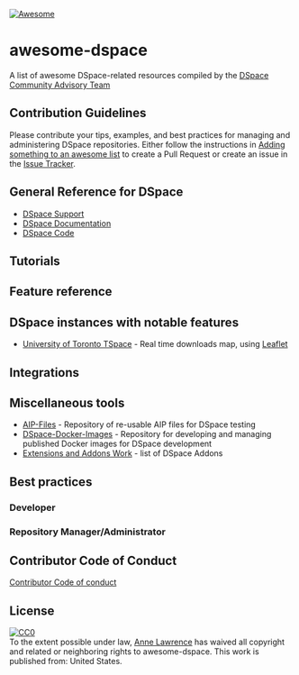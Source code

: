 [![Awesome](https://awesome.re/badge.svg)](https://awesome.re)
# awesome-dspace
A list of awesome DSpace-related resources compiled by the [DSpace Community Advisory Team](https://wiki.duraspace.org/display/cmtygp/DSpace+Community+Advisory+Team)

## Contribution Guidelines

Please contribute your tips, examples, and best practices for managing and administering DSpace repositories. Either follow the instructions in [Adding something to an awesome list](https://github.com/sindresorhus/awesome/blob/master/contributing.md#adding-something-to-an-awesome-list) to create a Pull Request or create an issue in the [Issue Tracker](https://github.com/DSpace-Labs/awesome-dspace/issues).

## General Reference for DSpace

- [DSpace Support](https://wiki.duraspace.org/display/DSPACE/Support)
- [DSpace Documentation](https://wiki.duraspace.org/display/DSDOC6x/DSpace+6.x+Documentation)
- [DSpace Code](https://github.com/DSpace/DSpace)

## Tutorials
## Feature reference
## DSpace instances with notable features
- [University of Toronto TSpace](https://tspace.library.utoronto.ca/) - Real time downloads map, using [Leaflet](https://leafletjs.com/)
## Integrations
## Miscellaneous tools
- [AIP-Files](https://github.com/DSpace-Labs/AIP-Files) - Repository of re-usable AIP files for DSpace testing
- [DSpace-Docker-Images](https://github.com/DSpace-Labs/DSpace-Docker-Images) - Repository for developing and managing published Docker images for DSpace development
- [Extensions and Addons Work](https://wiki.duraspace.org/display/DSPACE/Extensions+and+Addons+Work) - list of DSpace Addons
## Best practices
### Developer
### Repository Manager/Administrator

## Contributor Code of Conduct
[Contributor Code of conduct](code-of-conduct.md)
## License
<p xmlns:dct="http://purl.org/dc/terms/" xmlns:vcard="http://www.w3.org/2001/vcard-rdf/3.0#">
  <a rel="license"
     href="http://creativecommons.org/publicdomain/zero/1.0/">
    <img src="http://i.creativecommons.org/p/zero/1.0/88x31.png" style="border-style: none;" alt="CC0" />
  </a>
  <br />
  To the extent possible under law,
  <a rel="dct:publisher"
     href="https://github.com/DSpace-Labs/awesome-dspace/edit/master/README.md">
    <span property="dct:title">Anne Lawrence</span></a>
  has waived all copyright and related or neighboring rights to
  <span property="dct:title">awesome-dspace</span>.
This work is published from:
<span property="vcard:Country" datatype="dct:ISO3166"
      content="US" about="https://github.com/DSpace-Labs/awesome-dspace/edit/master/README.md">
  United States</span>.
</p>
